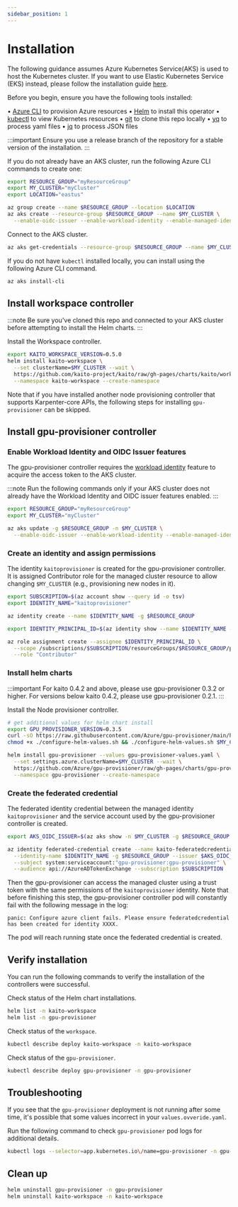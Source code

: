```yaml
---
sidebar_position: 1
---
```


# Installation

The following guidance assumes Azure Kubernetes Service(AKS) is used to host the Kubernetes cluster. If you want to use Elastic Kubernetes Service (EKS) instead, please follow the installation guide [here](https://github.com/kaito-project/kaito/blob/main/docs/aws/aws_installation.md).

Before you begin, ensure you have the following tools installed:

• [Azure CLI](https://learn.microsoft.com/cli/azure/install-azure-cli) to provision Azure resources
• [Helm](https://helm.sh/) to install this operator
• [kubectl](https://kubernetes.io/docs/tasks/tools/) to view Kubernetes resources
• [git](https://git-scm.com/downloads) to clone this repo locally
• [yq](https://github.com/mikefarah/yq) to process yaml files
• [jq](https://jqlang.github.io/jq/download) to process JSON files

:::important
Ensure you use a release branch of the repository for a stable version of the installation.
:::

If you do not already have an AKS cluster, run the following Azure CLI commands to create one:

```bash
export RESOURCE_GROUP="myResourceGroup"
export MY_CLUSTER="myCluster"
export LOCATION="eastus"

az group create --name $RESOURCE_GROUP --location $LOCATION
az aks create --resource-group $RESOURCE_GROUP --name $MY_CLUSTER \
  --enable-oidc-issuer --enable-workload-identity --enable-managed-identity --generate-ssh-keys
```

Connect to the AKS cluster.

```bash
az aks get-credentials --resource-group $RESOURCE_GROUP --name $MY_CLUSTER
```

If you do not have `kubectl` installed locally, you can install using the following Azure CLI command.

```bash
az aks install-cli
```

## Install workspace controller

:::note
Be sure you've cloned this repo and connected to your AKS cluster before attempting to install the Helm charts.
:::

Install the Workspace controller.

```bash
export KAITO_WORKSPACE_VERSION=0.5.0
helm install kaito-workspace \
  --set clusterName=$MY_CLUSTER --wait \
  https://github.com/kaito-project/kaito/raw/gh-pages/charts/kaito/workspace-$KAITO_WORKSPACE_VERSION.tgz \
  --namespace kaito-workspace --create-namespace
```

Note that if you have installed another node provisioning controller that supports Karpenter-core APIs, the following steps for installing `gpu-provisioner` can be skipped.

## Install gpu-provisioner controller

### Enable Workload Identity and OIDC Issuer features

The gpu-provisioner controller requires the [workload identity](https://learn.microsoft.com/azure/aks/workload-identity-overview?tabs=dotnet) feature to acquire the access token to the AKS cluster.

:::note
Run the following commands only if your AKS cluster does not already have the Workload Identity and OIDC issuer features enabled.
:::

```bash
export RESOURCE_GROUP="myResourceGroup"
export MY_CLUSTER="myCluster"

az aks update -g $RESOURCE_GROUP -n $MY_CLUSTER \
  --enable-oidc-issuer --enable-workload-identity --enable-managed-identity
```

### Create an identity and assign permissions

The identity `kaitoprovisioner` is created for the gpu-provisioner controller. It is assigned Contributor role for the managed cluster resource to allow changing `$MY_CLUSTER` (e.g., provisioning new nodes in it).

```bash
export SUBSCRIPTION=$(az account show --query id -o tsv)
export IDENTITY_NAME="kaitoprovisioner"

az identity create --name $IDENTITY_NAME -g $RESOURCE_GROUP

export IDENTITY_PRINCIPAL_ID=$(az identity show --name $IDENTITY_NAME -g $RESOURCE_GROUP --subscription $SUBSCRIPTION --query 'principalId' -o tsv)

az role assignment create --assignee $IDENTITY_PRINCIPAL_ID \
  --scope /subscriptions/$SUBSCRIPTION/resourceGroups/$RESOURCE_GROUP/providers/Microsoft.ContainerService/managedClusters/$MY_CLUSTER \
  --role "Contributor"
```

### Install helm charts

:::important
For kaito 0.4.2 and above, please use gpu-provisioner 0.3.2 or higher. For versions below kaito 0.4.2, please use gpu-provisioner 0.2.1.
:::

Install the Node provisioner controller.

```bash
# get additional values for helm chart install
export GPU_PROVISIONER_VERSION=0.3.5
curl -sO https://raw.githubusercontent.com/Azure/gpu-provisioner/main/hack/deploy/configure-helm-values.sh
chmod +x ./configure-helm-values.sh && ./configure-helm-values.sh $MY_CLUSTER $RESOURCE_GROUP $IDENTITY_NAME

helm install gpu-provisioner --values gpu-provisioner-values.yaml \
  --set settings.azure.clusterName=$MY_CLUSTER --wait \
  https://github.com/Azure/gpu-provisioner/raw/gh-pages/charts/gpu-provisioner-$GPU_PROVISIONER_VERSION.tgz \
  --namespace gpu-provisioner --create-namespace
```

### Create the federated credential

The federated identity credential between the managed identity `kaitoprovisioner` and the service account used by the gpu-provisioner controller is created.

```bash
export AKS_OIDC_ISSUER=$(az aks show -n $MY_CLUSTER -g $RESOURCE_GROUP --subscription $SUBSCRIPTION --query "oidcIssuerProfile.issuerUrl" -o tsv)

az identity federated-credential create --name kaito-federatedcredential \
  --identity-name $IDENTITY_NAME -g $RESOURCE_GROUP --issuer $AKS_OIDC_ISSUER \
  --subject system:serviceaccount:"gpu-provisioner:gpu-provisioner" \
  --audience api://AzureADTokenExchange --subscription $SUBSCRIPTION
```

Then the gpu-provisioner can access the managed cluster using a trust token with the same permissions of the `kaitoprovisioner` identity. Note that before finishing this step, the gpu-provisioner controller pod will constantly fail with the following message in the log:

```
panic: Configure azure client fails. Please ensure federatedcredential has been created for identity XXXX.
```

The pod will reach running state once the federated credential is created.

## Verify installation

You can run the following commands to verify the installation of the controllers were successful.

Check status of the Helm chart installations.

```bash
helm list -n kaito-workspace
helm list -n gpu-provisioner
```

Check status of the `workspace`.

```bash
kubectl describe deploy kaito-workspace -n kaito-workspace
```

Check status of the `gpu-provisioner`.

```bash
kubectl describe deploy gpu-provisioner -n gpu-provisioner
```

## Troubleshooting

If you see that the `gpu-provisioner` deployment is not running after some time, it's possible that some values incorrect in your `values.ovveride.yaml`.

Run the following command to check `gpu-provisioner` pod logs for additional details.

```bash
kubectl logs --selector=app.kubernetes.io\/name=gpu-provisioner -n gpu-provisioner
```

## Clean up

```bash
helm uninstall gpu-provisioner -n gpu-provisioner
helm uninstall kaito-workspace -n kaito-workspace
```
